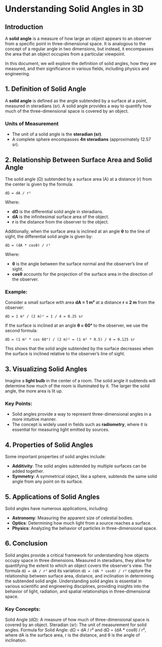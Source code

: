 # Understanding Solid Angles in 3D

## Introduction
A **solid angle** is a measure of how large an object appears to an observer from a specific point in three-dimensional space. It is analogous to the concept of a regular angle in two dimensions, but instead, it encompasses the area that an object occupies from a particular viewpoint.

In this document, we will explore the definition of solid angles, how they are measured, and their significance in various fields, including physics and engineering.

## 1. Definition of Solid Angle
A **solid angle** is defined as the angle subtended by a surface at a point, measured in steradians (sr). A solid angle provides a way to quantify how much of the three-dimensional space is covered by an object.

### Units of Measurement
- The unit of a solid angle is the **steradian (sr)**.
- A complete sphere encompasses **4π steradians** (approximately 12.57 sr).

## 2. Relationship Between Surface Area and Solid Angle
The solid angle (Ω) subtended by a surface area (A) at a distance (r) from the center is given by the formula:

`dΩ = dA / r²`

Where:
- **dΩ** is the differential solid angle in steradians.
- **dA** is the infinitesimal surface area of the object.
- **r** is the distance from the observer to the object.

Additionally, when the surface area is inclined at an angle **θ** to the line of sight, the differential solid angle is given by:

`dΩ = (dA * cosθ) / r²`

Where:
- **θ** is the angle between the surface normal and the observer’s line of sight.
- **cosθ** accounts for the projection of the surface area in the direction of the observer.

### Example:
Consider a small surface with area **dA = 1 m²** at a distance **r = 2 m** from the observer:

`dΩ = 1 m² / (2 m)² = 1 / 4 = 0.25 sr`

If the surface is inclined at an angle **θ = 60°** to the observer, we use the second formula:

`dΩ = (1 m² * cos 60°) / (2 m)² = (1 m² * 0.5) / 4 = 0.125 sr`

This shows that the solid angle subtended by the surface decreases when the surface is inclined relative to the observer’s line of sight.

## 3. Visualizing Solid Angles
Imagine a **light bulb** in the center of a room. The solid angle it subtends will determine how much of the room is illuminated by it. The larger the solid angle, the more area is lit up.

### Key Points:
- Solid angles provide a way to represent three-dimensional angles in a more intuitive manner.
- The concept is widely used in fields such as **radiometry**, where it is essential for measuring light emitted by sources.

## 4. Properties of Solid Angles
Some important properties of solid angles include:
- **Additivity**: The solid angles subtended by multiple surfaces can be added together.
- **Symmetry**: A symmetrical object, like a sphere, subtends the same solid angle from any point on its surface.

## 5. Applications of Solid Angles
Solid angles have numerous applications, including:
- **Astronomy**: Measuring the apparent size of celestial bodies.
- **Optics**: Determining how much light from a source reaches a surface.
- **Physics**: Analyzing the behavior of particles in three-dimensional space.

## 6. Conclusion
Solid angles provide a critical framework for understanding how objects occupy space in three dimensions. Measured in steradians, they allow for quantifying the extent to which an object covers the observer's view. The formula `dΩ = dA / r²` and its variation `dΩ = (dA * cosθ) / r²` capture the relationship between surface area, distance, and inclination in determining the subtended solid angle. Understanding solid angles is essential in various scientific and engineering disciplines, providing insights into the behavior of light, radiation, and spatial relationships in three-dimensional space.

### Key Concepts:
Solid Angle (dΩ): A measure of how much of three-dimensional space is covered by an object.
Steradian (sr): The unit of measurement for solid angles.
Formula for Solid Angle: dΩ = dA / r² and dΩ = (dA * cosθ) / r², where dA is the surface area, r is the distance, and θ is the angle of inclination.